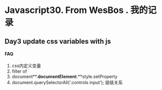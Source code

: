 # Javascript30. From WesBos . 我的记录

## Day3 update css variables with js

#### FAQ

1. css内定义变量
2. filter of <img />
3. document**.**documentElement**.**style.setProperty
4. document.querySelectorAll('.controls input'); 层级关系

#### 